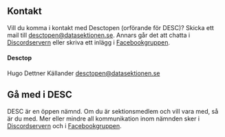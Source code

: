 ## Kontakt

Vill du komma i kontakt med Desctopen (orförande för DESC)? Skicka ett mail till [desctopen@datasektionen.se](mailto:desctopen@datasektionen.se). Annars går det att chatta i [Discordservern](https://discord.gg/xwjCxXkmFM) eller skriva ett inlägg i [Facebookgruppen](https://www.facebook.com/groups/447431545372957/).

#### Desctop

Hugo Dettner Källander
[desctopen@datasektionen.se](mailto:desctopen@datasektionen.se)

## Gå med i DESC

DESC är en öppen nämnd. Om du är sektionsmedlem och vill vara med, så är du med. Mer eller mindre all kommunikation inom nämnden sker i [Discordservern](https://discord.gg/xJaATpd) och i [Facebookgruppen](https://www.facebook.com/groups/447431545372957/).